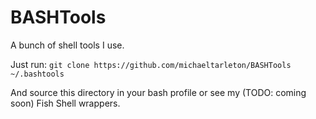 # BASHTools
A bunch of shell tools I use.

Just run: `git clone https://github.com/michaeltarleton/BASHTools ~/.bashtools`

And source this directory in your bash profile or see my (TODO: coming soon) Fish Shell wrappers.
